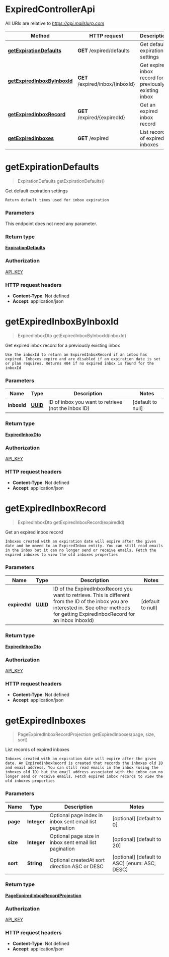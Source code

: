 # ExpiredControllerApi

All URIs are relative to *https://api.mailslurp.com*

Method | HTTP request | Description
------------- | ------------- | -------------
[**getExpirationDefaults**](ExpiredControllerApi.md#getExpirationDefaults) | **GET** /expired/defaults | Get default expiration settings
[**getExpiredInboxByInboxId**](ExpiredControllerApi.md#getExpiredInboxByInboxId) | **GET** /expired/inbox/{inboxId} | Get expired inbox record for a previously existing inbox
[**getExpiredInboxRecord**](ExpiredControllerApi.md#getExpiredInboxRecord) | **GET** /expired/{expiredId} | Get an expired inbox record
[**getExpiredInboxes**](ExpiredControllerApi.md#getExpiredInboxes) | **GET** /expired | List records of expired inboxes


<a name="getExpirationDefaults"></a>
# **getExpirationDefaults**
> ExpirationDefaults getExpirationDefaults()

Get default expiration settings

    Return default times used for inbox expiration

### Parameters
This endpoint does not need any parameter.

### Return type

[**ExpirationDefaults**](..//Models/ExpirationDefaults.md)

### Authorization

[API_KEY](../README.md#API_KEY)

### HTTP request headers

- **Content-Type**: Not defined
- **Accept**: application/json

<a name="getExpiredInboxByInboxId"></a>
# **getExpiredInboxByInboxId**
> ExpiredInboxDto getExpiredInboxByInboxId(inboxId)

Get expired inbox record for a previously existing inbox

    Use the inboxId to return an ExpiredInboxRecord if an inbox has expired. Inboxes expire and are disabled if an expiration date is set or plan requires. Returns 404 if no expired inbox is found for the inboxId

### Parameters

Name | Type | Description  | Notes
------------- | ------------- | ------------- | -------------
 **inboxId** | [**UUID**](..//Models/.md)| ID of inbox you want to retrieve (not the inbox ID) | [default to null]

### Return type

[**ExpiredInboxDto**](..//Models/ExpiredInboxDto.md)

### Authorization

[API_KEY](../README.md#API_KEY)

### HTTP request headers

- **Content-Type**: Not defined
- **Accept**: application/json

<a name="getExpiredInboxRecord"></a>
# **getExpiredInboxRecord**
> ExpiredInboxDto getExpiredInboxRecord(expiredId)

Get an expired inbox record

    Inboxes created with an expiration date will expire after the given date and be moved to an ExpiredInbox entity. You can still read emails in the inbox but it can no longer send or receive emails. Fetch the expired inboxes to view the old inboxes properties

### Parameters

Name | Type | Description  | Notes
------------- | ------------- | ------------- | -------------
 **expiredId** | [**UUID**](..//Models/.md)| ID of the ExpiredInboxRecord you want to retrieve. This is different from the ID of the inbox you are interested in. See other methods for getting ExpiredInboxRecord for an inbox inboxId) | [default to null]

### Return type

[**ExpiredInboxDto**](..//Models/ExpiredInboxDto.md)

### Authorization

[API_KEY](../README.md#API_KEY)

### HTTP request headers

- **Content-Type**: Not defined
- **Accept**: application/json

<a name="getExpiredInboxes"></a>
# **getExpiredInboxes**
> PageExpiredInboxRecordProjection getExpiredInboxes(page, size, sort)

List records of expired inboxes

    Inboxes created with an expiration date will expire after the given date. An ExpiredInboxRecord is created that records the inboxes old ID and email address. You can still read emails in the inbox (using the inboxes old ID) but the email address associated with the inbox can no longer send or receive emails. Fetch expired inbox records to view the old inboxes properties

### Parameters

Name | Type | Description  | Notes
------------- | ------------- | ------------- | -------------
 **page** | **Integer**| Optional page index in inbox sent email list pagination | [optional] [default to 0]
 **size** | **Integer**| Optional page size in inbox sent email list pagination | [optional] [default to 20]
 **sort** | **String**| Optional createdAt sort direction ASC or DESC | [optional] [default to ASC] [enum: ASC, DESC]

### Return type

[**PageExpiredInboxRecordProjection**](..//Models/PageExpiredInboxRecordProjection.md)

### Authorization

[API_KEY](../README.md#API_KEY)

### HTTP request headers

- **Content-Type**: Not defined
- **Accept**: application/json

